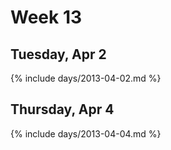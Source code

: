 # Week 13



## Tuesday, Apr 2

{% include days/2013-04-02.md %}

## Thursday, Apr 4

{% include days/2013-04-04.md %}


